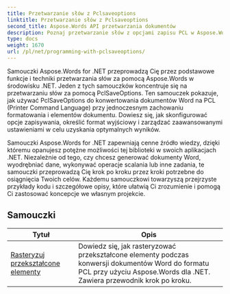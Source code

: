 ```yaml
---
title: Przetwarzanie słów z Pclsaveoptions
linktitle: Przetwarzanie słów z Pclsaveoptions
second_title: Aspose.Words API przetwarzania dokumentów
description: Poznaj przetwarzanie słów z opcjami zapisu PCL w Aspose.Words dla .NET. Dowiedz się, jak manipulować i dostosowywać zapisywanie dokumentów Word w formacie PCL dzięki samouczkom krok po kroku i przykładom kodu.
type: docs
weight: 1670
url: /pl/net/programming-with-pclsaveoptions/
---
```

Samouczki Aspose.Words for .NET przeprowadzą Cię przez podstawowe funkcje i techniki przetwarzania słów za pomocą Aspose.Words w środowisku .NET. Jeden z tych samouczków koncentruje się na przetwarzaniu słów za pomocą PclSaveOptions. Ten samouczek pokazuje, jak używać PclSaveOptions do konwertowania dokumentów Word na PCL (Printer Command Language) przy jednoczesnym zachowaniu formatowania i elementów dokumentu. Dowiesz się, jak skonfigurować opcje zapisywania, określić format wyjściowy i zarządzać zaawansowanymi ustawieniami w celu uzyskania optymalnych wyników.

Samouczki Aspose.Words for .NET zapewniają cenne źródło wiedzy, dzięki któremu opanujesz potężne możliwości tej biblioteki w swoich aplikacjach .NET. Niezależnie od tego, czy chcesz generować dokumenty Word, wyodrębniać dane, wykonywać operacje scalania lub inne zadania, te samouczki przeprowadzą Cię krok po kroku przez kroki potrzebne do osiągnięcia Twoich celów. Każdemu samouczkowi towarzyszą przejrzyste przykłady kodu i szczegółowe opisy, które ułatwią Ci zrozumienie i pomogą Ci zastosować koncepcje we własnym projekcie.

 ## Samouczki
| Tytuł | Opis |
| --- | --- |
| [Rasteryzuj przekształcone elementy](./rasterize-transformed-elements/) | Dowiedz się, jak rasteryzować przekształcone elementy podczas konwersji dokumentów Word do formatu PCL przy użyciu Aspose.Words dla .NET. Zawiera przewodnik krok po kroku. |